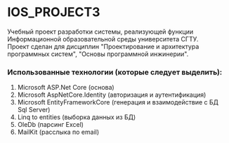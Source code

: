 # IOS_PROJECT3
  Учебный проект разработки системы, реализующей функции Информационной образовательной среды университета СГТУ.<br>
  Проект сделан для дисциплин "Проектирование и архитектура программных систем", "Основы программной инжинерии".
### Использованные технологии (которые следует выделить):
1. Microsoft ASP.Net Core (основа)
2. Microsoft AspNetCore.Identity (авторизация и аутентификация)
3. Microsoft EntityFrameworkCore (генерация и взаимодействие с БД Sql Server)
4. Linq to entities (выборка данных из БД)
5. OleDb (парсинг Excel)
6. MailKit (расслыка по email)
